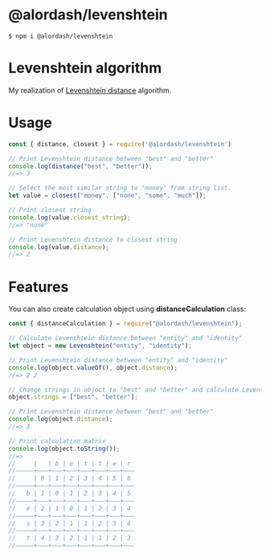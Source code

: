 # @alordash/levenshtein

```
$ npm i @alordash/levenshtein
```  

# Levenshtein algorithm

My realization of [Levenshtein distance](https://en.wikipedia.org/wiki/Levenshtein_distance) algorithm.

# Usage


```javascript
const { distance, closest } = require('@alordash/levenshtein')

// Print Levenshtein distance between "best" and "better"
console.log(distance("best", "better"));
//=> 3

// Select the most similar string to "money" from string list.
let value = closest("money", ["none", "some", "much"]);

// Print closest string
console.log(value.closest_string);
//=> "none"

// Print Levenshtein distance to closest string
console.log(value.distance);
//=> 2
```

# Features

You can also create calculation object using **distanceCalculation** class:  
```javascript
const { distanceCalculation } = require("@alordash/levenshtein");

// Calculate Levenshtein distance between "entity" and "identity"
let object = new Levenshtein("entity", "identity");

// Print Levenshtein distance between "entity" and "identity"
console.log(object.valueOf(), object.distance);
//=> 2 2

// Change strings in object to "best" and "better" and calculate Levenshtein distance between them
object.strings = ["best", "better"];

// Print Levenshtein distance between "best" and "better"
console.log(object.distance);
//=> 3

// Print calculation matrix
console.log(object.toString());
//=>
//     |   | b | e | t | t | e | r
//—————+–––+–––+–––+–––+–––+–––+–––
//     | 0 | 1 | 2 | 3 | 4 | 5 | 6
//—————+–––+–––+–––+–––+–––+–––+–––
//   b | 1 | 0 | 1 | 2 | 3 | 4 | 5
//—————+–––+–––+–––+–––+–––+–––+–––
//   e | 2 | 1 | 0 | 1 | 2 | 3 | 4
//—————+–––+–––+–––+–––+–––+–––+–––
//   s | 3 | 2 | 1 | 1 | 2 | 3 | 4
//—————+–––+–––+–––+–––+–––+–––+–––
//   t | 4 | 3 | 2 | 1 | 1 | 2 | 3
//—————+–––+–––+–––+–––+–––+–––+–––
```
